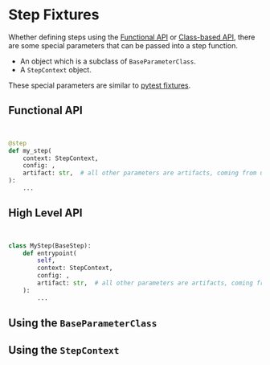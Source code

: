 # Step Fixtures

Whether defining steps using the [Functional API](../guides/functional-api) or [Class-based API](../guides/class-based-api), 
there are some special parameters that can be passed into a step function.

* An object which is a subclass of `BaseParameterClass`.
* A `StepContext` object.

These special parameters are similar to [pytest fixtures](https://docs.pytest.org/en/6.2.x/fixture.html).

## Functional API

```python


@step
def my_step(
    context: StepContext,
    config: ,
    artifact: str,  # all other parameters are artifacts, coming from upstream steps
):
    ...
```

## High Level API

```python


class MyStep(BaseStep):
    def entrypoint(
        self,
        context: StepContext,
        config: ,
        artifact: str,  # all other parameters are artifacts, coming from upstream steps
    ):
        ...
```

## Using the `BaseParameterClass`

## Using the `StepContext`